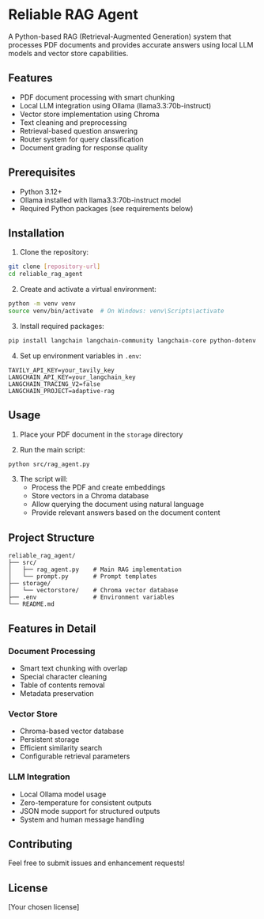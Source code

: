 # Reliable RAG Agent

A Python-based RAG (Retrieval-Augmented Generation) system that processes PDF documents and provides accurate answers using local LLM models and vector store capabilities.

## Features

- PDF document processing with smart chunking
- Local LLM integration using Ollama (llama3.3:70b-instruct)
- Vector store implementation using Chroma
- Text cleaning and preprocessing
- Retrieval-based question answering
- Router system for query classification
- Document grading for response quality

## Prerequisites

- Python 3.12+
- Ollama installed with llama3.3:70b-instruct model
- Required Python packages (see requirements below)

## Installation

1. Clone the repository:
```bash
git clone [repository-url]
cd reliable_rag_agent
```

2. Create and activate a virtual environment:
```bash
python -m venv venv
source venv/bin/activate  # On Windows: venv\Scripts\activate
```

3. Install required packages:
```bash
pip install langchain langchain-community langchain-core python-dotenv chromadb pypdf langchain-nomic
```

4. Set up environment variables in `.env`:
```
TAVILY_API_KEY=your_tavily_key
LANGCHAIN_API_KEY=your_langchain_key
LANGCHAIN_TRACING_V2=false
LANGCHAIN_PROJECT=adaptive-rag
```

## Usage

1. Place your PDF document in the `storage` directory

2. Run the main script:
```bash
python src/rag_agent.py
```

3. The script will:
   - Process the PDF and create embeddings
   - Store vectors in a Chroma database
   - Allow querying the document using natural language
   - Provide relevant answers based on the document content

## Project Structure

```
reliable_rag_agent/
├── src/
│   ├── rag_agent.py    # Main RAG implementation
│   └── prompt.py       # Prompt templates
├── storage/
│   └── vectorstore/    # Chroma vector database
├── .env                # Environment variables
└── README.md
```

## Features in Detail

### Document Processing
- Smart text chunking with overlap
- Special character cleaning
- Table of contents removal
- Metadata preservation

### Vector Store
- Chroma-based vector database
- Persistent storage
- Efficient similarity search
- Configurable retrieval parameters

### LLM Integration
- Local Ollama model usage
- Zero-temperature for consistent outputs
- JSON mode support for structured outputs
- System and human message handling

## Contributing

Feel free to submit issues and enhancement requests!

## License

[Your chosen license] 